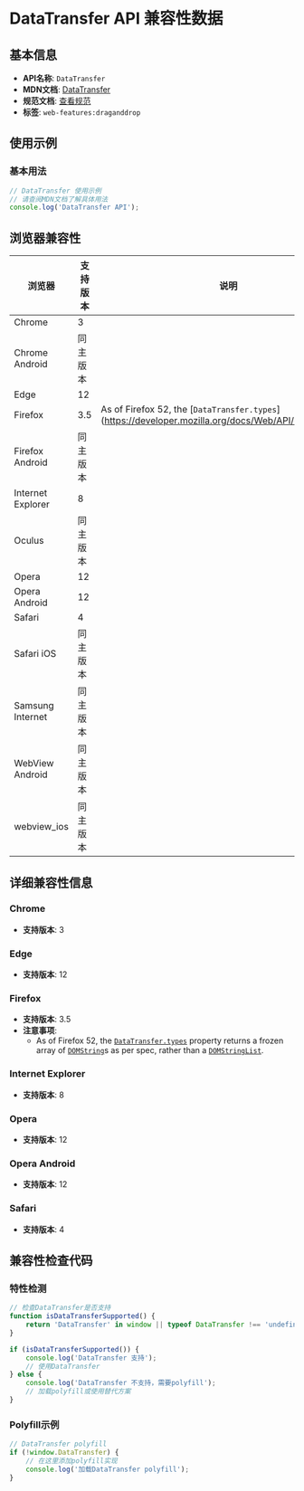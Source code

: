 # DataTransfer API 兼容性数据

## 基本信息

- **API名称**: `DataTransfer`
- **MDN文档**: [DataTransfer](https://developer.mozilla.org/docs/Web/API/DataTransfer)
- **规范文档**: [查看规范](https://html.spec.whatwg.org/multipage/dnd.html#the-datatransfer-interface)
- **标签**: `web-features:draganddrop`

## 使用示例

### 基本用法

```javascript
// DataTransfer 使用示例
// 请查阅MDN文档了解具体用法
console.log('DataTransfer API');
```

## 浏览器兼容性

| 浏览器 | 支持版本 | 说明 |
|--------|----------|------|
| Chrome | 3 |  |
| Chrome Android | 同主版本 |  |
| Edge | 12 |  |
| Firefox | 3.5 | As of Firefox 52, the [`DataTransfer.types`](https://developer.mozilla.org/docs/Web/API/DataTransfer... |
| Firefox Android | 同主版本 |  |
| Internet Explorer | 8 |  |
| Oculus | 同主版本 |  |
| Opera | 12 |  |
| Opera Android | 12 |  |
| Safari | 4 |  |
| Safari iOS | 同主版本 |  |
| Samsung Internet | 同主版本 |  |
| WebView Android | 同主版本 |  |
| webview_ios | 同主版本 |  |

## 详细兼容性信息

### Chrome

- **支持版本**: 3

### Edge

- **支持版本**: 12

### Firefox

- **支持版本**: 3.5
- **注意事项**:
  - As of Firefox 52, the [`DataTransfer.types`](https://developer.mozilla.org/docs/Web/API/DataTransfer/types) property returns a frozen array of [`DOMString`](https://developer.mozilla.org/docs/Web/API/DOMString)s as per spec, rather than a [`DOMStringList`](https://developer.mozilla.org/docs/Web/API/DOMStringList).

### Internet Explorer

- **支持版本**: 8

### Opera

- **支持版本**: 12

### Opera Android

- **支持版本**: 12

### Safari

- **支持版本**: 4

## 兼容性检查代码

### 特性检测

```javascript
// 检查DataTransfer是否支持
function isDataTransferSupported() {
    return 'DataTransfer' in window || typeof DataTransfer !== 'undefined';
}

if (isDataTransferSupported()) {
    console.log('DataTransfer 支持');
    // 使用DataTransfer
} else {
    console.log('DataTransfer 不支持，需要polyfill');
    // 加载polyfill或使用替代方案
}
```

### Polyfill示例

```javascript
// DataTransfer polyfill
if (!window.DataTransfer) {
    // 在这里添加polyfill实现
    console.log('加载DataTransfer polyfill');
}
```

